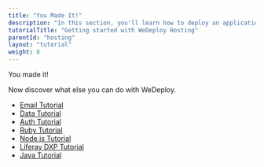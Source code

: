 ```yaml
---
title: "You Made It!"
description: "In this section, you'll learn how to deploy an application using WeDeploy Hosting."
tutorialTitle: "Getting started with WeDeploy Hosting"
parentId: "hosting"
layout: "tutorial"
weight: 8
---
```


<div class="notfound">
	<div class="notfound-icon">
		<span class="icon-16-thumb-up"></span>
	</div>
	<p class="notfound-text">You made it!</p>
	<p>Now discover what else you can do with WeDeploy.</p>
	<ul class="checklist">
		<li><a href="/tutorials/email-web/get-started/">Email Tutorial</a></li>
		<li><a href="/tutorials/data-web/get-started/">Data Tutorial</a></li>
		<li><a href="/tutorials/auth-web/get-started/">Auth Tutorial</a></li>
		<li><a href="/tutorials/ruby/get-started/">Ruby Tutorial</a></li>
		<li><a href="/tutorials/nodejs/get-started/">Node.js Tutorial</a></li>
		<li><a href="/tutorials/liferay-dxp/get-started/">Liferay DXP Tutorial</a></li>
		<li><a href="/tutorials/java/get-started/">Java Tutorial</a></li>
	</ul>
</div>
